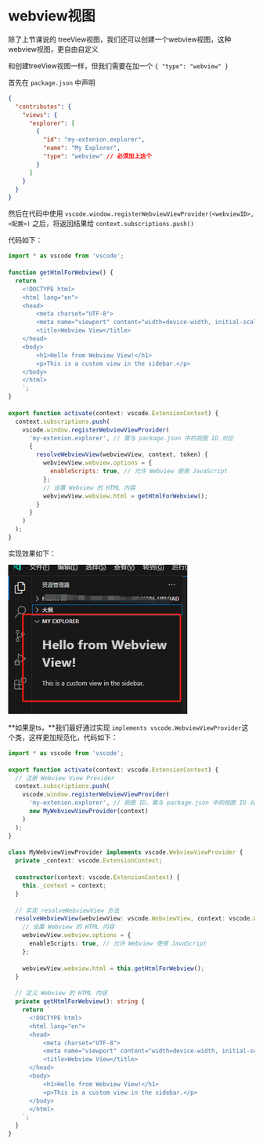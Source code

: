 # webview视图

除了上节课说的 treeView视图，我们还可以创建一个webview视图，这种webview视图，更自由自定义

和创建treeView视图一样，但我们需要在加一个 `{ "type": "webview" }` 

首先在 `package.json` 中声明

```json
{
  "contributes": {
    "views": {
      "explorer": [
        {
          "id": "my-extenion.explorer",
          "name": "My Explorer",
          "type": "webview" // 必须加上这个
        }
      ]
    }
  }
}
```

然后在代码中使用 `vscode.window.registerWebviewViewProvider(<webviewID>, <配置>)` 之后，将返回结果给 `context.subscriptions.push()`

代码如下：

```js
import * as vscode from 'vscode';

function getHtmlForWebview() {
  return `
    <!DOCTYPE html>
    <html lang="en">
    <head>
        <meta charset="UTF-8">
        <meta name="viewport" content="width=device-width, initial-scale=1.0">
        <title>Webview View</title>
    </head>
    <body>
        <h1>Hello from Webview View!</h1>
        <p>This is a custom view in the sidebar.</p>
    </body>
    </html>
    `;
}

export function activate(context: vscode.ExtensionContext) {
  context.subscriptions.push(
    vscode.window.registerWebviewViewProvider(
      'my-extenion.explorer', // 需与 package.json 中的视图 ID 对应
      {
        resolveWebviewView(webviewView, context, token) {
          webviewView.webview.options = {
            enableScripts: true, // 允许 Webview 使用 JavaScript
          };
          // 设置 Webview 的 HTML 内容
          webviewView.webview.html = getHtmlForWebview();
        }
      }
    )
  );
}

```

实现效果如下：

![image-20250522133028173](img/108-webview视图/image-20250522133028173.png)

**如果是ts，**我们最好通过实现 `implements vscode.WebviewViewProvider`这个类，这样更加规范化，代码如下：

```ts
import * as vscode from 'vscode';

export function activate(context: vscode.ExtensionContext) {
  // 注册 Webview View Provider
  context.subscriptions.push(
    vscode.window.registerWebviewViewProvider(
      'my-extenion.explorer', // 视图 ID，需与 package.json 中的视图 ID 对应
      new MyWebviewViewProvider(context)
    )
  );
}

class MyWebviewViewProvider implements vscode.WebviewViewProvider {
  private _context: vscode.ExtensionContext;

  constructor(context: vscode.ExtensionContext) {
    this._context = context;
  }

  // 实现 resolveWebviewView 方法
  resolveWebviewView(webviewView: vscode.WebviewView, context: vscode.WebviewViewResolveContext, token: vscode.CancellationToken) {
    // 设置 Webview 的 HTML 内容
    webviewView.webview.options = {
      enableScripts: true, // 允许 Webview 使用 JavaScript
    };

    webviewView.webview.html = this.getHtmlForWebview();
  }

  // 定义 Webview 的 HTML 内容
  private getHtmlForWebview(): string {
    return `
      <!DOCTYPE html>
      <html lang="en">
      <head>
          <meta charset="UTF-8">
          <meta name="viewport" content="width=device-width, initial-scale=1.0">
          <title>Webview View</title>
      </head>
      <body>
          <h1>Hello from Webview View!</h1>
          <p>This is a custom view in the sidebar.</p>
      </body>
      </html>
    `;
  }
}
```

